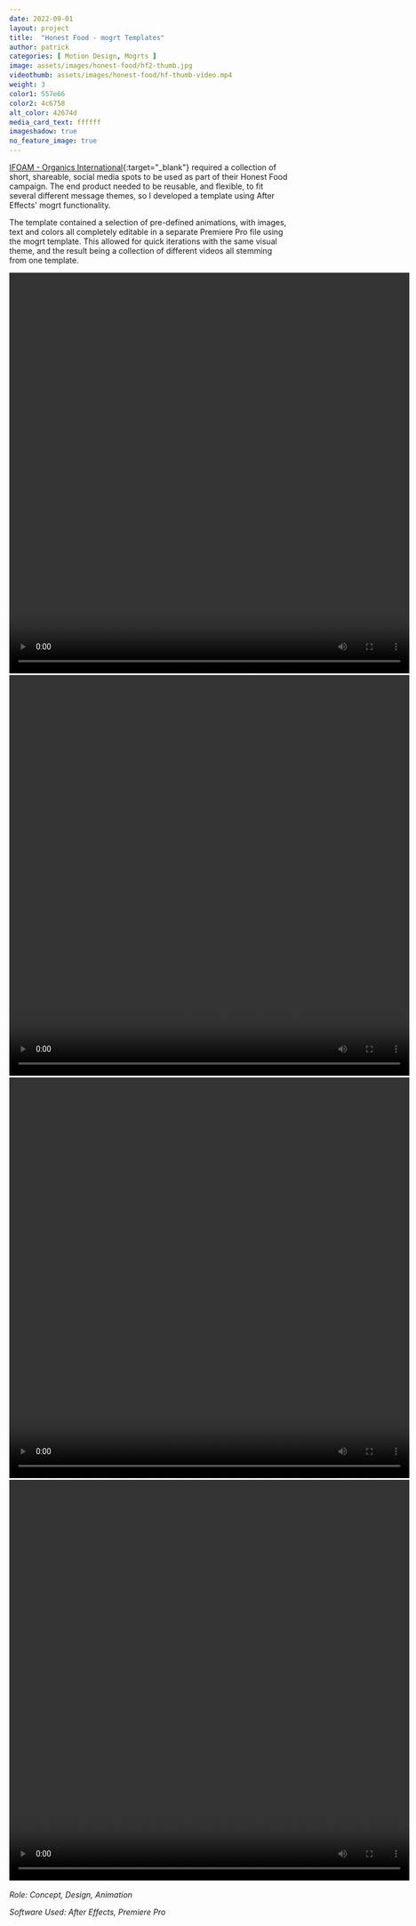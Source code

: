 ```yaml
---
date: 2022-09-01
layout: project
title:  "Honest Food - mogrt Templates"
author: patrick
categories: [ Motion Design, Mogrts ]
image: assets/images/honest-food/hf2-thumb.jpg
videothumb: assets/images/honest-food/hf-thumb-video.mp4
weight: 3
color1: 557e66
color2: 4c6758
alt_color: 42674d
media_card_text: ffffff
imageshadow: true
no_feature_image: true
---
```



[IFOAM - Organics International](https://ifoam.bio){:target="_blank"} required a collection of short, shareable, social media spots to be used as part of their Honest Food campaign. The end product needed to be reusable, and flexible, to fit several different message themes, so I developed a template using After Effects' mogrt functionality.

The template contained a selection of pre-defined animations, with images, text and colors all completely editable in a separate Premiere Pro file using the mogrt template. This allowed for quick iterations with the same visual theme, and the result being a collection of different videos all stemming from one template.   

<div class="row extended">
  <div class="col-md-6">
    <div class="embed-responsive embed-responsive-1by1 my-3 image-shadow rounded">
        <video width="720" height="720" loop autoplay>
          <source src="/assets/images/honest-food/hf-1.mp4" type="video/mp4">
          <img class="img-thumb" src="assets/images/honest-food/honest_food_thumb.jpg" alt="">
        Your browser does not support the video tag.
        </video>
    </div>
  </div>
  <div class="col-md-6">
    <div class="embed-responsive embed-responsive-1by1 my-3 image-shadow rounded">
      <video width="720" height="720" loop autoplay>
        <source src="/assets/images/honest-food/hf-2.mp4" type="video/mp4">
      Your browser does not support the video tag.
      </video>
    </div>
  </div>
  <div class="col-md-6">
    <div class="embed-responsive embed-responsive-1by1 my-3 image-shadow rounded">
      <video width="720" height="720" loop autoplay>
        <source src="/assets/images/honest-food/hf-3.mp4" type="video/mp4">
      Your browser does not support the video tag.
      </video>
    </div>
  </div>
  <div class="col-md-6">
    <div class="embed-responsive embed-responsive-1by1 my-3 image-shadow rounded">
      <video width="720" height="720" loop autoplay>
        <source src="/assets/images/honest-food/hf-4.mp4" type="video/mp4">
      Your browser does not support the video tag.
      </video>
    </div>
  </div>
</div>

_Role: Concept, Design, Animation_

_Software Used: After Effects, Premiere Pro_
